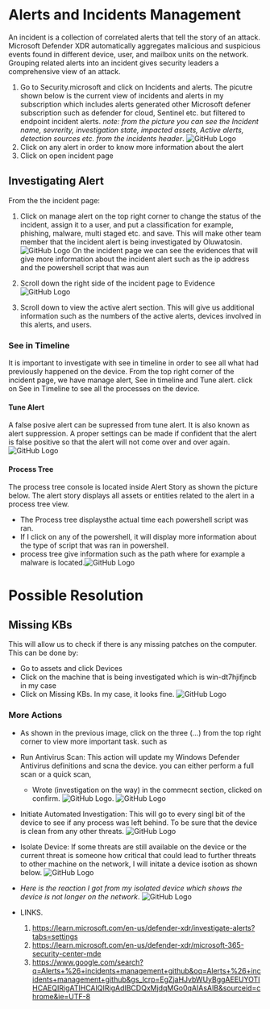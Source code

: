 # Alerts and Incidents Management
An incident is a collection of correlated alerts that tell the story of an attack. Microsoft Defender XDR automatically aggregates malicious and suspicious events found in different device, user, and mailbox units on the network. Grouping related alerts into an incident gives security leaders a comprehensive view of an attack.
1. Go to Security.microsoft and click on Incidents and alerts. The picutre shown below is the current view of incidents and alerts in my subscription which includes alerts generated other Microsoft defener subscription such as defender for cloud, Sentinel etc. but filtered to endpoint incident alerts.
_note: from the picture you can see the Incident name, sevrerity, investigation state, impacted assets, Active alerts, detection sources etc. from the incidents header_.
![GitHub Logo](https://media-hosting.imagekit.io//e6ab57b3dc4149ee/powershell%20endpoint%20incident.png?Expires=1835438079&Key-Pair-Id=K2ZIVPTIP2VGHC&Signature=Xyidj0uFEVcFhGHdwJVmA0PKbjNbTT79L0ByRm0YfGpZJbVYqj5oBfOE5jkTm-eTgT3dLrawRi-cbUtMG0UoPR1KQ8C2~2U11gxWtPRv9oO6KVGFdSbPtDzR9TVONkYW2W1HSssPKU00T6qpM9DA4YwvvG4ZXo2XE~owa-2qGL7o4cY1vyKDcHdExnks-puUhTXJs~UhQjK8ubIMLsBXyL14ONaA-PggNaA0kpdcyMesbMufrdkssYqWDn0lmS0rVz4G4tOzzPf~5719C~NoGE9Y5rf0koN1Bz1QGtNyhRD-CEquKv8zLikpD7ObsAje-ZNH2Amiv0OHSRWJ-igxTg__)
2. Click on any alert in order to know more information about the alert
3. Click on open incident page
## Investigating Alert
From the the incident page:

1. Click on manage alert on the top right corner to change the status of the incident, assign it to a user, and put a classification for example, phishing, malware, multi staged etc. and save. This will make other team member that the incident alert is being investigated by Oluwatosin.
![GitHub Logo](https://media-hosting.imagekit.io//e5f552b3fdb24779/incidents%20and%20alert.png?Expires=1835442720&Key-Pair-Id=K2ZIVPTIP2VGHC&Signature=zxhRs-xd3teZ8nwdh3I2rzc5TgYN2WwpVVAwUOYrrBw~Meuik~1bcTIBpS-2TwXp9jVhEazM36PdVKNm2usTFKqE5UTS4zZldFds0GIlsMbaIiHEYu~FzCuVmBzNWidaCHsjMVw0BbxaElPNAP23qMOvmZ6snh~01mVGnOOXgB4~ULnAbUjBuMpI4cEnFSl~Uu7cWmZuYXWH8iLsX1Ehl2cGHhb4O45XZZhB31kN8-n72i1fscyPqZ-LxckbeYbTjqQG~kxzj8C042AISKkJQbIL4aAhmnlzia~Q-WTGpeoD1ebgUjUYzur-~EX6y2wHu7JCwg~xhFHrgbkvKzyFmA__)
On the incident page we can see the evidences that will give more information about the incident alert such as the ip address and the powershell script that was aun
2. Scroll down the right side of the incident page to Evidence
![GitHub Logo](https://media-hosting.imagekit.io//11bcbb935f184b06/evidence.png?Expires=1835444315&Key-Pair-Id=K2ZIVPTIP2VGHC&Signature=FtuLcPehkGvzsjgAuImdg8mZZIvlbhBwSKDUlzTeQJG-g-3mWm9GfGsnuh3b8GeE6J-x2RxY3H7xSbE2QN7Vf~WbRyzVvM-MqqjNaAvychJvMi~eYSAv0PIzaEq8nFDDK1OEs6yGgdw8dyTANO018drbycK9ddk1dTt54O9hiElcrdEaLjIz8e9hUxl8zmNk2mwqIGUJrJCKQhbrMJ-cJhS~VQL5RsZXOgiEElkxWFhgqaC5mOZIUNOhMbIieOvzNag6k9WVFtzIFcgb-d9dd0nK2rVbaAojNP5jfrL7Rp6DUWjmsXlR7iZ3qrIcCZueV9Ftb9ngCyuR8cjGoNeENg__)

3. Scroll down to view the active alert section. This will give us additional information such as the numbers of the active alerts, devices involved in this alerts, and users.

### See in Timeline
It is important to investigate with see in timeline in order to see all what had previously happened on the device. From the top right corner of the incident page, we have manage alert, See in timeline and Tune alert.
click on See in Timeline to see all the processes on the device.

#### Tune Alert

A false posive alert can be supressed from tune alert. It is also known as alert suppression. A proper settings can be made if confident that the alert is false positive so that the alert will not come over and over again. ![GitHub Logo](https://media-hosting.imagekit.io//420a115c4d9c4a8f/tune%20alert.png?Expires=1835465095&Key-Pair-Id=K2ZIVPTIP2VGHC&Signature=Lms-M9RlMZAK6ngt1KC83lCJeN9oL4WBeT0EYBr6wnh-sjJXBI~77Z3MubE1KRIXsQiC45PazL3pdE1zqH~l05SgMXhnBsl3jT0pnKLY5UCrLBQylDBYEos9dnsBJegpdaQQ5sO8h0vuuoO5b4DxHHwHYrCx4fAyiblTv~1SSbMJ3iWTydLpxYoin5rk3rOUS5s65LIF-lZ4hIAR3ECL1Py~qm~iAwSpCX3fU3WHiZmYXPc9~oaaEHYI0jIP3eMkkUC38G1v0-c7lAKL7q~FxA-6CpThDcEOVdLoELFyWpklwl7oeERacBcDFDk0wy9PyDfCOXdEbVuMweJG8Fdxig__)

#### Process Tree
The process tree console is located inside Alert Story as shown the picture below. The alert story displays all assets or entities related to the alert in a process tree view. 
- The Process tree displaysthe actual time each powershell script was ran.
- If I click on any of the powershell, it will display more information about the type of script that was ran in powershell.
- process tree give information such as the path where for example a malware is located.![GitHub Logo](https://media-hosting.imagekit.io//e6ab57b3dc4149ee/powershell%20endpoint%20incident.png?Expires=1835438079&Key-Pair-Id=K2ZIVPTIP2VGHC&Signature=Xyidj0uFEVcFhGHdwJVmA0PKbjNbTT79L0ByRm0YfGpZJbVYqj5oBfOE5jkTm-eTgT3dLrawRi-cbUtMG0UoPR1KQ8C2~2U11gxWtPRv9oO6KVGFdSbPtDzR9TVONkYW2W1HSssPKU00T6qpM9DA4YwvvG4ZXo2XE~owa-2qGL7o4cY1vyKDcHdExnks-puUhTXJs~UhQjK8ubIMLsBXyL14ONaA-PggNaA0kpdcyMesbMufrdkssYqWDn0lmS0rVz4G4tOzzPf~5719C~NoGE9Y5rf0koN1Bz1QGtNyhRD-CEquKv8zLikpD7ObsAje-ZNH2Amiv0OHSRWJ-igxTg__)

# Possible Resolution

## Missing KBs
This will allow us to check if there is any missing patches on the computer. This can be done by:
- Go to assets and click Devices
- Click on the machine that is being investigated which is win-dt7hjifjncb in my case
- Click on Missing KBs. In my case, it looks fine. ![GitHub Logo](https://media-hosting.imagekit.io//ed0d6f9c908545e7/Missing%20KBs.png?Expires=1835468257&Key-Pair-Id=K2ZIVPTIP2VGHC&Signature=t5vrqofrtiRwnznJqicwXwgdF7zktbmoE3q7QSZhelkocTY3ceR-u0E3jynuDzfDqlixkolFLC6uTm38z0krZHmBS5REylPMInlaW7ZAI1dQNWi2WOcEFWTl89lIIgqjelqQ4AU7MXepHh6kNNUTEp-0lQyVH1Zri4q4AygeQ~3JWFfJLl4EpeLU~AYdVNAwjVwM5I6h6pzHLGTvcY89nVoRAUYRV2K4oehmeiL0MFjCapPd5FmY0puegcJhLIdoUb0tLCuA~cIqD594v382psC01aJJzlESvVphAiw6l19l53Ok0uty7QrIhnhz8RSSCj0Gnary0rdxoZgKVybX7g__)

### More Actions
- As shown in the previous image, click on the three (...) from the top right corner to view more important task. such as
- Run Antivirus Scan: This action will update my Windows Defender Antivirus definitions and scna the device. you can either perform a full scan or a quick scan,
   - Wrote (investigation on the way) in the commecnt section, clicked on confirm. ![GitHub Logo](https://media-hosting.imagekit.io//3b447dd651aa49cb/scan.png?Expires=1835468936&Key-Pair-Id=K2ZIVPTIP2VGHC&Signature=cf9dqqVMqQYzvxvqPIaGFNgOc9-Kg6Ql2-dlSMisOiyXwH8DWZ0Aql8L5v6H2PBQS7g1lCtQOao1~FtaW5Nbpp3edc1KXjj5O3F89vHsyNbU2RrUqvGpvWMfOPZtylVDg5C~IhR4dQWl-dNIivPsXfmsm76K6Q~dmDPaoriWmrIZrG-AQRHlaQpTv7iho8HaDXbpWO1gUJwzHVQa-7GcqXi7LRq19P5e2FfRKmR3BOYiJqliQGj4iP7VmtyD~GXIBTMzykCVHHSkhjWZI1E-0eT-I-rT87hys68W-67nyGz7NXfd2rKJguB6cLnlBoc6NchRPlM1nuxJYKNNprQO9Q__). ![GitHub Logo](https://media-hosting.imagekit.io//279b725028ac4681/scan.png?Expires=1835469236&Key-Pair-Id=K2ZIVPTIP2VGHC&Signature=vtvDJdqd6LICsd1TeE2CU501mSQ9Has~gbMBaGNVGhWSNuj-UsEUC8g0mKAPPQoJsjhn16sP6NkLolhjlplpFVoa8Q71wprE30FqvTUe6k-0Cj54MzWa4hEoKxHbn6Low7nCF60L3ijb2nCdgIDDELhGuuck058sTl-k6eeD20ABJ88Mf-eFz5QawFqSajsqmtHX6iPl9BV1OgoVahZvawjQyXXIjeNAherQVOqn3W-tWxVSWtj~m7VBD7dkrcwkyIH~iw~Va-xvTJRD9nQcI9hbkVpT1l9hnNCLyckMaHQXdFZrsAE0GBAeF3ORKQCzsPGat5OC8YlTwVqKqh-F4A__)
- Initiate Automated Investigation: This will go to every singl bit of the device to see if any process was left behind. To be sure that the device is clean from any other threats. ![GitHub Logo](https://media-hosting.imagekit.io//b2c21021b69441d1/automated%20investigation.png?Expires=1835470165&Key-Pair-Id=K2ZIVPTIP2VGHC&Signature=XKeWJEBbp1ZuUGEjjr89a45liA7iUEPagJG~yVSvi~RxcEejlcxiRBb9T9XnFbjjf2wQjz97p-7YhY6kc1lVkzYbNrm1LlIuJQcFVj4Ro2GxqccJtjWeLU3zU~TEztNOK3f27FnXA4Q-6Uh7yCD8I1My8i3Aw7G~m8-19Oxh0fIFT7pj5Fnj~PZ8bk9g-3rJsXgP46wwJBoE8ZYr1ZBg80tBitH5uofWUVcp-2gn04t1v9SJWBABmm~865ODYU~EKTDIniBquDAz2pxJCJPgH0B4TbOWe3oKNxL8ICITpR0KIIkTwuTXr~zABU8XrGwQVQJifU29fT9~fZbMJ3GN6g__)
- Isolate Device: If some threats are still available on the device or the current threat is someone how critical that could lead to further threats to other machine on the network, I will initate a device isotion as shown below. ![GitHub Logo](https://media-hosting.imagekit.io//4f5c29359aeb4ef2/isolated.png?Expires=1835471305&Key-Pair-Id=K2ZIVPTIP2VGHC&Signature=Ko8cOZsvkaQfxlkm05OJZwQvBG6BqeGSEyA~eUda3JCsoaq-AoWnDfwFHCu-7tuHF2PwyFP2IZ80tu8uOujR-sDPUHPybsyew3e07M3~GcTfz1-KCu04WqqDPIovZqs3CaER4dXFANfqhZgXtnfdyvUQc1rQAmgfgo6XUaJsP-fWLIlps0uTEJ7ETgJBfkgBXia4OESk5rLe5vn2xC31KrOe8slX4dVwmO6CnXJf4PRCgh3Ui1mRVee0Crrp12riNouxxO4-rrPHIY0QkdLjPgmz5u7IbsQqYQSq-kth46h0MGmPZ83kwl09ThI7zcB8aHRLIPOYjPCRtsxxXSdIKQ__)
- _Here is the reaction I got from my isolated device which shows the device is not longer on the network_. ![GitHub Logo](https://media-hosting.imagekit.io//3a7b747169264e32/effect%20of%20isolated%20device.png?Expires=1835471527&Key-Pair-Id=K2ZIVPTIP2VGHC&Signature=H4wLBkBDQy2nkYYsPBAv3BfCUxH01M1YMCmExvNPicF6OKytuzzNedcitosU0jAFSll3feuL-x2jwmS-CYnlslmJUQSa0H8E07s5ILH0oVh19~Y6NZ21EyatOKWmGOLpnJt8iYAgB1VshChSH1V6o-lNRjvS2eAakobOp3VV7fJdorcowqcNjpNe44wdGT-wXt0PmK8SRLMVEGmq0erKM8osUa~VwEy9oLEe1KEUhfXVuej6P4RLS-n1vkdv6tztlrwBn6prxShNeIuyyWSxymRDDh~4JHCAM-ErRonU~Rtat56EQJi7nlOpKBJO6B-~iuQpu7CtJDJ~pKxv0F0Z4w__)





- LINKS.
  1. https://learn.microsoft.com/en-us/defender-xdr/investigate-alerts?tabs=settings
  2. https://learn.microsoft.com/en-us/defender-xdr/microsoft-365-security-center-mde
  3. https://www.google.com/search?q=Alerts+%26+incidents+management+github&oq=Alerts+%26+incidents+management+github&gs_lcrp=EgZjaHJvbWUyBggAEEUYOTIHCAEQIRigATIHCAIQIRigAdIBCDQxMjdqMGo0qAIAsAIB&sourceid=chrome&ie=UTF-8
